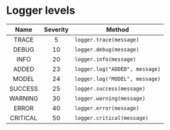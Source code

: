 # Logger levels

|   Name   | Severity | Method                         |
|:--------:|:--------:|--------------------------------|
|  TRACE   |    5     | `logger.trace(message)`        |
|  DEBUG   |    10    | `logger.debug(message)`        |
|   INFO   |    20    | `logger.info(message)`         |
|  ADDED   |    23    | `logger.log("ADDED", message)` |
|  MODEL   |    24    | `logger.log("MODEL", message)` |
| SUCCESS  |    25    | `logger.success(message)`      |
| WARNING  |    30    | `logger.warning(message)`      |
|  ERROR   |    40    | `logger.error(message)`        |
| CRITICAL |    50    | `logger.critical(message)`     |